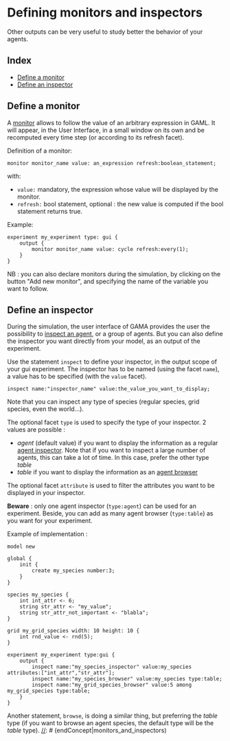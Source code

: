 [//]: # (startConcept|monitors_and_inspectors)
# Defining monitors and inspectors

Other outputs can be very useful to study better the behavior of your agents.

## Index

* [Define a monitor](#define-a-monitor)
* [Define an inspector](#define-an-inspector)

[//]: # (keyword|concept_monitor)
## Define a monitor

[//]: # (keyword|statement_monitor)
A [monitor](InspectorsAndMonitors#monitor) allows to follow the value of an arbitrary expression in GAML. It will appear, in the User Interface, in a small window on its own and be recomputed every time step (or according to its refresh facet). 

Definition of a monitor: 

```
monitor monitor_name value: an_expression refresh:boolean_statement;
```

with:
* `value:` mandatory, the expression whose value will be displayed by the monitor.
* `refresh:` bool statement, optional : the new value is computed if the bool statement returns true.

Example:

```
experiment my_experiment type: gui {
	output {
		monitor monitor_name value: cycle refresh:every(1);
	}
}
```

NB : you can also declare monitors during the simulation, by clicking on the button "Add new monitor", and specifying the name of the variable you want to follow.

[//]: # (keyword|concept_inspector)
## Define an inspector

[//]: # (keyword|statement_inspector)
During the simulation, the user interface of GAMA provides the user the possibility to [inspect an agent](InspectorsAndMonitors), or a group of agents. But you can also define the inspector you want directly from your model, as an output of the experiment.

Use the statement `inspect` to define your inspector, in the output scope of your gui experiment. The inspector has to be named (using the facet `name`), a value has to be specified (with the `value` facet).

```
inspect name:"inspector_name" value:the_value_you_want_to_display;
```

Note that you can inspect any type of species (regular species, grid species, even the world...).

The optional facet `type` is used to specify the type of your inspector. 2 values are possible : 
* _agent_ (default value) if you want to display the information as a regular [agent inspector](InspectorsAndMonitors#agent-inspector). Note that if you want to inspect a large number of agents, this can take a lot of time. In this case, prefer the other type _table_
* _table_ if you want to display the information as an [agent browser](InspectorsAndMonitors#agent-browser)

The optional facet `attribute` is used to filter the attributes you want to be displayed in your inspector.

**Beware** : only one agent inspector (`type:agent`) can be used for an experiment. Beside, you can add as many agent browser (`type:table`) as you want for your experiment.

Example of implementation :

```
model new

global {
	init {
		create my_species number:3;
	}
}

species my_species {
	int int_attr <- 6;
	string str_attr <- "my_value";
	string str_attr_not_important <- "blabla";
}

grid my_grid_species width: 10 height: 10 {
	int rnd_value <- rnd(5);
}

experiment my_experiment type:gui {
	output {
		inspect name:"my_species_inspector" value:my_species attributes:["int_attr","str_attr"];
		inspect name:"my_species_browser" value:my_species type:table;
		inspect name:"my_grid_species_browser" value:5 among my_grid_species type:table;
	}
}
```

Another statement, `browse`, is doing a similar thing, but preferring the _table_ type (if you want to browse an agent species, the default type will be the _table_ type).
[//]: # (endConcept|monitors_and_inspectors)